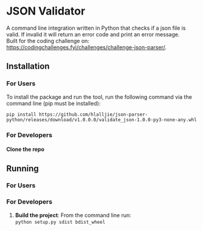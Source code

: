 # JSON Validator

A command line integration written in Python that checks if a json file is valid. If invalid it will return an error code and print an error message. <br>
Built for the coding challenge on: https://codingchallenges.fyi/challenges/challenge-json-parser/.

## Installation

### For Users

To install the package and run the tool, run the following command via the command line (pip must be installed):

`pip install https://github.com/hlalljie/json-parser-python/releases/download/v1.0.0.0/validate_json-1.0.0-py3-none-any.whl`

### For Developers

#### Clone the repo

## Running

### For Users

### For Developers

1. **Build the project**:
   From the command line run:<br>
   `python setup.py sdist bdist_wheel`
